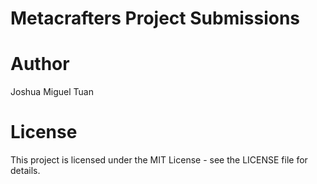 # Metacrafters Project Submissions

# Author
Joshua Miguel Tuan

# License
This project is licensed under the MIT License - see the LICENSE file for details.
